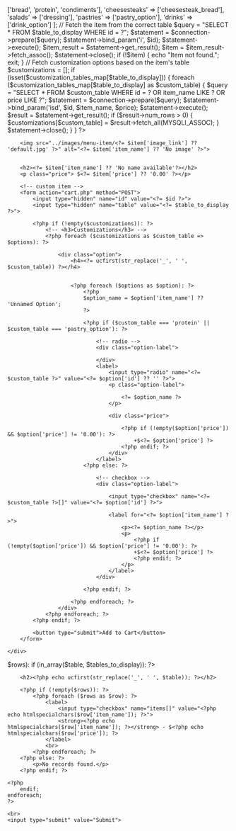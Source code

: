 <!-- detail page php -->
<?php

include '../includes/database.php';

if (!isset($_GET['id']) || !isset($_GET['table'])) {
    echo "No item ID or table provided.";
    exit;
}

$id = $_GET['id'];
$table_to_display = $_GET['table'];

$item_name = $_GET['item_name'] ?? '%';
$price = $_GET['price'] ?? '%';

// Define the main tables and their corresponding customization tables
$customization_tables_map = [
    'sandwiches' => ['bread', 'protein', 'condiments'],
    'cheesesteaks' => ['cheesesteak_bread'],
    'salads' => ['dressing'],
    'pastries' => ['pastry_option'],
    'drinks' => ['drink_option']
];

// Fetch the item from the correct table
$query = "SELECT * FROM $table_to_display WHERE id = ?";
$statement = $connection->prepare($query);
$statement->bind_param('i', $id);
$statement->execute();
$item_result = $statement->get_result();
$item = $item_result->fetch_assoc();
$statement->close();

if (!$item) {
    echo "Item not found.";
    exit;
}

// Fetch customization options based on the item's table
$customizations = [];

if (isset($customization_tables_map[$table_to_display])) {
    foreach ($customization_tables_map[$table_to_display] as $custom_table) {
        $query = "SELECT * FROM $custom_table WHERE id = ? OR item_name LIKE ? OR price LIKE ?";
        $statement = $connection->prepare($query);
        $statement->bind_param('isd', $id, $item_name, $price);
        $statement->execute();
        $result = $statement->get_result();

        if ($result->num_rows > 0) {
            $customizations[$custom_table] = $result->fetch_all(MYSQLI_ASSOC);
        }

        $statement->close();
    }
}
?>

<!DOCTYPE html>
<html lang="en">
<head>
    <meta charset="UTF-8">
    <meta name="viewport" content="width=device-width, initial-scale=1.0">
    <title><?= $item['item_name'] ?? 'Item Detail' ?></title>
    <link rel="icon" type="image/gif" href="../images/logo.png" />
    <link rel="stylesheet" href="css/general.css">
    <link rel="stylesheet" href="css/menu.css">
    <link rel="stylesheet" href="css/menu-item.css">
</head>

<body>
    <div class="screen-container">

        
        <img src="../images/menu-item/<?= $item['image_link'] ?? 'default.jpg' ?>" alt="<?= $item['item_name'] ?? 'No image' ?>">
        
        
        <h2><?= $item['item_name'] ?? 'No name available'?></h2>
        <p class="price"> $<?= $item['price'] ?? '0.00' ?></p>

        <!-- custom item -->
        <form action="cart.php" method="POST">
            <input type="hidden" name="id" value="<?= $id ?>">
            <input type="hidden" name="table" value="<?= $table_to_display ?>">
    
            <?php if (!empty($customizations)): ?>
                <!-- <h3>Customizations</h3> -->
                <?php foreach ($customizations as $custom_table => $options): ?>
                    
                    <div class="option">
                        <h4><?= ucfirst(str_replace('_', ' ', $custom_table)) ?></h4>


                        <?php foreach ($options as $option): ?>
                            <?php 
                            $option_name = $option['item_name'] ?? 'Unnamed Option';  
                            ?>

                            <?php if ($custom_table === 'protein' || $custom_table === 'pastry_option'): ?>

                                <!-- radio -->
                                <div class="option-label">

                                </div>
                                <label>
                                    <input type="radio" name="<?= $custom_table ?>" value="<?= $option['id'] ?? '' ?>">
                                    <p class="option-label">

                                        <?= $option_name ?>
                                    </p>

                                    <div class="price">

                                        <?php if (!empty($option['price']) && $option['price'] != '0.00'): ?>
                                            +$<?= $option['price'] ?>
                                        <?php endif; ?>
                                    </div>
                                </label>
                            <?php else: ?>
                                
                                <!-- checkbox -->
                                <div class="option-label">
                                    
                                    <input type="checkbox" name="<?= $custom_table ?>[]" value="<?= $option['id'] ?>">

                                    <label for="<?= $option['item_name'] ?>">
                                        <p><?= $option_name ?></p>
                                        <p>
                                            <?php if (!empty($option['price']) && $option['price'] != '0.00'): ?>
                                            +$<?= $option['price'] ?>
                                            <?php endif; ?>
                                        </p>
                                    </label>
                                </div>

                            <?php endif; ?>

                        <?php endforeach; ?>
                    </div>
                <?php endforeach; ?>
            <?php endif; ?>
    
            <button type="submit">Add to Cart</button>
        </form>

    </div>


</body>
</html>




<!-- step 1 old form -->

<form action="" method="post">
    <?php 
    $tables_to_display = ['sandwiches', 'cheesesteaks', 'salads', 'pastries', 'drinks'];
    foreach ($results as $table => $rows): 
        if (in_array($table, $tables_to_display)):
    ?>
    
        <h2><?php echo ucfirst(str_replace('_', ' ', $table)); ?></h2>
        
        <?php if (!empty($rows)): ?>
            <?php foreach ($rows as $row): ?>
                <label>
                    <input type="checkbox" name="items[]" value="<?php echo htmlspecialchars($row['item_name']); ?>">
                    <strong><?php echo htmlspecialchars($row['item_name']); ?></strong> - $<?php echo htmlspecialchars($row['price']); ?>
                </label>
                <br>
            <?php endforeach; ?>
        <?php else: ?>
            <p>No records found.</p>
        <?php endif; ?>
        
    <?php 
        endif;
    endforeach; 
    ?>
    
    <br>
    <input type="submit" value="Submit">
</form>